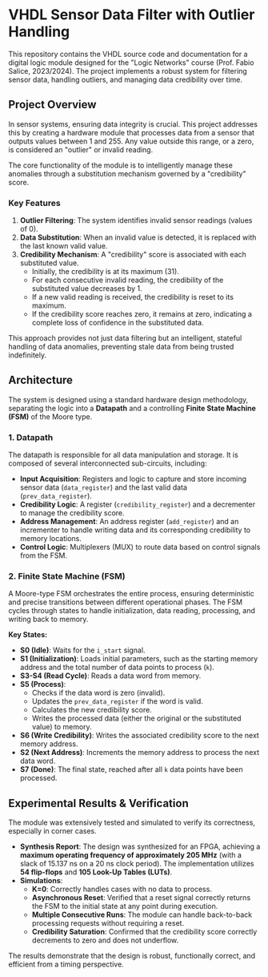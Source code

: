 # VHDL Sensor Data Filter with Outlier Handling

This repository contains the VHDL source code and documentation for a digital logic module designed for the "Logic Networks" course (Prof. Fabio Salice, 2023/2024). The project implements a robust system for filtering sensor data, handling outliers, and managing data credibility over time.

## Project Overview

In sensor systems, ensuring data integrity is crucial. This project addresses this by creating a hardware module that processes data from a sensor that outputs values between 1 and 255. Any value outside this range, or a zero, is considered an "outlier" or invalid reading.

The core functionality of the module is to intelligently manage these anomalies through a substitution mechanism governed by a "credibility" score.

### Key Features

1.  **Outlier Filtering**: The system identifies invalid sensor readings (values of 0).
2.  **Data Substitution**: When an invalid value is detected, it is replaced with the last known valid value.
3.  **Credibility Mechanism**: A "credibility" score is associated with each substituted value.
    -   Initially, the credibility is at its maximum (31).
    -   For each consecutive invalid reading, the credibility of the substituted value decreases by 1.
    -   If a new valid reading is received, the credibility is reset to its maximum.
    -   If the credibility score reaches zero, it remains at zero, indicating a complete loss of confidence in the substituted data.

This approach provides not just data filtering but an intelligent, stateful handling of data anomalies, preventing stale data from being trusted indefinitely.

## Architecture

The system is designed using a standard hardware design methodology, separating the logic into a **Datapath** and a controlling **Finite State Machine (FSM)** of the Moore type.

### 1. Datapath

The datapath is responsible for all data manipulation and storage. It is composed of several interconnected sub-circuits, including:
-   **Input Acquisition**: Registers and logic to capture and store incoming sensor data (`data_register`) and the last valid data (`prev_data_register`).
-   **Credibility Logic**: A register (`credibility_register`) and a decrementer to manage the credibility score.
-   **Address Management**: An address register (`add_register`) and an incrementer to handle writing data and its corresponding credibility to memory locations.
-   **Control Logic**: Multiplexers (MUX) to route data based on control signals from the FSM.

### 2. Finite State Machine (FSM)

A Moore-type FSM orchestrates the entire process, ensuring deterministic and precise transitions between different operational phases. The FSM cycles through states to handle initialization, data reading, processing, and writing back to memory.

**Key States:**
-   **S0 (Idle)**: Waits for the `i_start` signal.
-   **S1 (Initialization)**: Loads initial parameters, such as the starting memory address and the total number of data points to process (`k`).
-   **S3-S4 (Read Cycle)**: Reads a data word from memory.
-   **S5 (Process)**:
    -   Checks if the data word is zero (invalid).
    -   Updates the `prev_data_register` if the word is valid.
    -   Calculates the new credibility score.
    -   Writes the processed data (either the original or the substituted value) to memory.
-   **S6 (Write Credibility)**: Writes the associated credibility score to the next memory address.
-   **S2 (Next Address)**: Increments the memory address to process the next data word.
-   **S7 (Done)**: The final state, reached after all `k` data points have been processed.

## Experimental Results & Verification

The module was extensively tested and simulated to verify its correctness, especially in corner cases.

-   **Synthesis Report**: The design was synthesized for an FPGA, achieving a **maximum operating frequency of approximately 205 MHz** (with a slack of 15.137 ns on a 20 ns clock period). The implementation utilizes **54 flip-flops** and **105 Look-Up Tables (LUTs)**.
-   **Simulations**:
    -   **K=0**: Correctly handles cases with no data to process.
    -   **Asynchronous Reset**: Verified that a reset signal correctly returns the FSM to the initial state at any point during execution.
    -   **Multiple Consecutive Runs**: The module can handle back-to-back processing requests without requiring a reset.
    -   **Credibility Saturation**: Confirmed that the credibility score correctly decrements to zero and does not underflow.

The results demonstrate that the design is robust, functionally correct, and efficient from a timing perspective.
